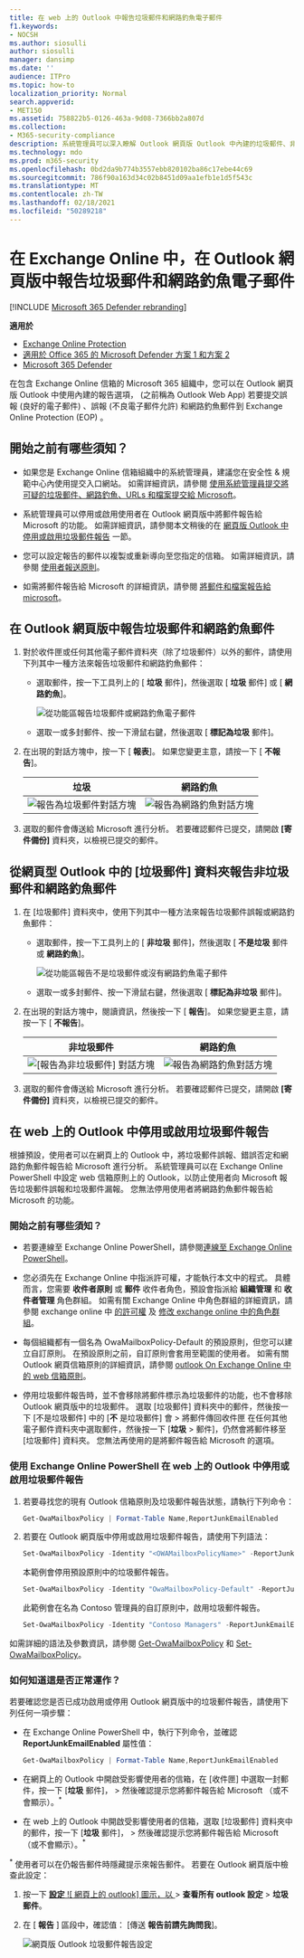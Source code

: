 ```yaml
---
title: 在 web 上的 Outlook 中報告垃圾郵件和網路釣魚電子郵件
f1.keywords:
- NOCSH
ms.author: siosulli
author: siosulli
manager: dansimp
ms.date: ''
audience: ITPro
ms.topic: how-to
localization_priority: Normal
search.appverid:
- MET150
ms.assetid: 758822b5-0126-463a-9d08-7366bb2a807d
ms.collection:
- M365-security-compliance
description: 系統管理員可以深入瞭解 Outlook 網頁版 Outlook 中內建的垃圾郵件、非垃圾郵件和網路釣魚電子郵件報告選項，在 Exchange Online 中) 的 Outlook Web App (，以及如何為使用者停用這些報告選項。
ms.technology: mdo
ms.prod: m365-security
ms.openlocfilehash: 0bd2da9b774b3557ebb820102ba86c17ebe44c69
ms.sourcegitcommit: 786f90a163d34c02b8451d09aa1efb1e1d5f543c
ms.translationtype: MT
ms.contentlocale: zh-TW
ms.lasthandoff: 02/18/2021
ms.locfileid: "50289218"
---
```

# <a name="report-junk-and-phishing-email-in-outlook-on-the-web-in-exchange-online"></a>在 Exchange Online 中，在 Outlook 網頁版中報告垃圾郵件和網路釣魚電子郵件

[!INCLUDE [Microsoft 365 Defender rebranding](../includes/microsoft-defender-for-office.md)]

**適用於**
- [Exchange Online Protection](exchange-online-protection-overview.md)
- [適用於 Office 365 的 Microsoft Defender 方案 1 和方案 2](office-365-atp.md)
- [Microsoft 365 Defender](../mtp/microsoft-threat-protection.md)

在包含 Exchange Online 信箱的 Microsoft 365 組織中，您可以在 Outlook 網頁版 Outlook 中使用內建的報告選項， (之前稱為 Outlook Web App) 若要提交誤報 (良好的電子郵件) 、誤報 (不良電子郵件允許) 和網路釣魚郵件到 Exchange Online Protection (EOP) 。

## <a name="what-do-you-need-to-know-before-you-begin"></a>開始之前有哪些須知？

- 如果您是 Exchange Online 信箱組織中的系統管理員，建議您在安全性 & 規範中心內使用提交入口網站。 如需詳細資訊，請參閱 [使用系統管理員提交將可疑的垃圾郵件、網路釣魚、URLs 和檔案提交給 Microsoft](admin-submission.md)。

- 系統管理員可以停用或啟用使用者在 Outlook 網頁版中將郵件報告給 Microsoft 的功能。 如需詳細資訊，請參閱本文稍後的在 [網頁版 Outlook 中停用或啟用垃圾郵件報告](#disable-or-enable-junk-email-reporting-in-outlook-on-the-web) 一節。

- 您可以設定報告的郵件以複製或重新導向至您指定的信箱。 如需詳細資訊，請參閱 [使用者報送原則](user-submission.md)。

- 如需將郵件報告給 Microsoft 的詳細資訊，請參閱 [將郵件和檔案報告給 microsoft](report-junk-email-messages-to-microsoft.md)。

## <a name="report-spam-and-phishing-messages-in-outlook-on-the-web"></a>在 Outlook 網頁版中報告垃圾郵件和網路釣魚郵件

1. 對於收件匣或任何其他電子郵件資料夾（除了垃圾郵件）以外的郵件，請使用下列其中一種方法來報告垃圾郵件和網路釣魚郵件：

   - 選取郵件，按一下工具列上的 [ **垃圾** 郵件]，然後選取 [ **垃圾** 郵件] 或 [ **網路釣魚**]。

     ![從功能區報告垃圾郵件或網路釣魚電子郵件](../../media/owa-report-junk.png)

   - 選取一或多封郵件、按一下滑鼠右鍵，然後選取 [ **標記為垃圾** 郵件]。

2. 在出現的對話方塊中，按一下 [ **報表**]。 如果您變更主意，請按一下 [ **不報告**]。

   |垃圾|網路釣魚|
   |:---:|:---:|
   |![報告為垃圾郵件對話方塊](../../media/owa-report-as-junk-dialog.png)|![報告為網路釣魚對話方塊](../../media/owa-report-as-phishing-dialog.png)|

3. 選取的郵件會傳送給 Microsoft 進行分析。 若要確認郵件已提交，請開啟 **[寄件備份]** 資料夾，以檢視已提交的郵件。

## <a name="report-non-spam-and-phishing-messages-from-the-junk-email-folder-in-outlook-on-the-web"></a>從網頁型 Outlook 中的 [垃圾郵件] 資料夾報告非垃圾郵件和網路釣魚郵件

1. 在 [垃圾郵件] 資料夾中，使用下列其中一種方法來報告垃圾郵件誤報或網路釣魚郵件：

   - 選取郵件，按一下工具列上的 [ **非垃圾** 郵件]，然後選取 [ **不是垃圾** 郵件或 **網路釣魚**]。

     ![從功能區報告不是垃圾郵件或沒有網路釣魚電子郵件](../../media/owa-report-not-junk.png)

   - 選取一或多封郵件、按一下滑鼠右鍵，然後選取 [ **標記為非垃圾** 郵件]。

2. 在出現的對話方塊中，閱讀資訊，然後按一下 [ **報告**]。 如果您變更主意，請按一下 [ **不報告**]。

   |非垃圾郵件|網路釣魚|
   |:---:|:---:|
   |![[報告為非垃圾郵件] 對話方塊](../../media/owa-report-as-not-junk-dialog.png)|![報告為網路釣魚對話方塊](../../media/owa-report-as-phishing-dialog.png)|

3. 選取的郵件會傳送給 Microsoft 進行分析。 若要確認郵件已提交，請開啟 **[寄件備份]** 資料夾，以檢視已提交的郵件。

## <a name="disable-or-enable-junk-email-reporting-in-outlook-on-the-web"></a>在 web 上的 Outlook 中停用或啟用垃圾郵件報告

根據預設，使用者可以在網頁上的 Outlook 中，將垃圾郵件誤報、錯誤否定和網路釣魚郵件報告給 Microsoft 進行分析。 系統管理員可以在 Exchange Online PowerShell 中設定 web 信箱原則上的 Outlook，以防止使用者向 Microsoft 報告垃圾郵件誤報和垃圾郵件漏報。 您無法停用使用者將網路釣魚郵件報告給 Microsoft 的功能。

### <a name="what-do-you-need-to-know-before-you-begin"></a>開始之前有哪些須知？

- 若要連線至 Exchange Online PowerShell，請參閱[連線至 Exchange Online PowerShell](https://docs.microsoft.com/powershell/exchange/connect-to-exchange-online-powershell)。

- 您必須先在 Exchange Online 中指派許可權，才能執行本文中的程式。 具體而言，您需要 **收件者原則** 或 **郵件** 收件者角色，預設會指派給 **組織管理** 和 **收件者管理** 角色群組。 如需有關 Exchange Online 中角色群組的詳細資訊，請參閱 exchange online 中 [的許可權](https://docs.microsoft.com/exchange/permissions-exo/permissions-exo) 及 [修改 exchange online 中的角色群組](https://docs.microsoft.com/Exchange/permissions-exo/role-groups#modify-role-groups)。

- 每個組織都有一個名為 OwaMailboxPolicy-Default 的預設原則，但您可以建立自訂原則。 在預設原則之前，自訂原則會套用至範圍的使用者。 如需有關 Outlook 網頁信箱原則的詳細資訊，請參閱 [outlook On Exchange Online 中的 web 信箱原則](https://docs.microsoft.com/Exchange/clients-and-mobile-in-exchange-online/outlook-on-the-web/outlook-web-app-mailbox-policies)。

- 停用垃圾郵件報告時，並不會移除將郵件標示為垃圾郵件的功能，也不會移除 Outlook 網頁版中的垃圾郵件。 選取 [垃圾郵件] 資料夾中的郵件，然後按一下 [不是垃圾郵件] 中的 [**不** 是垃圾郵件] 會 \> 將郵件傳回收件匣 在任何其他電子郵件資料夾中選取郵件，然後按一下 [**垃圾** \> 郵件]，仍然會將郵件移至 [垃圾郵件] 資料夾。 您無法再使用的是將郵件報告給 Microsoft 的選項。

### <a name="use-exchange-online-powershell-to-disable-or-enable-junk-email-reporting-in-outlook-on-the-web"></a>使用 Exchange Online PowerShell 在 web 上的 Outlook 中停用或啟用垃圾郵件報告

1. 若要尋找您的現有 Outlook 信箱原則及垃圾郵件報告狀態，請執行下列命令：

   ```powershell
   Get-OwaMailboxPolicy | Format-Table Name,ReportJunkEmailEnabled
   ```

2. 若要在 Outlook 網頁版中停用或啟用垃圾郵件報告，請使用下列語法：

   ```powershell
   Set-OwaMailboxPolicy -Identity "<OWAMailboxPolicyName>" -ReportJunkEmailEnabled <$true | $false>
   ```

   本範例會停用預設原則中的垃圾郵件報告。

   ```powershell
   Set-OwaMailboxPolicy -Identity "OwaMailboxPolicy-Default" -ReportJunkEmailEnabled $false
   ```

   此範例會在名為 Contoso 管理員的自訂原則中，啟用垃圾郵件報告。

   ```powershell
   Set-OwaMailboxPolicy -Identity "Contoso Managers" -ReportJunkEmailEnabled $true
   ```

如需詳細的語法及參數資訊，請參閱 [Get-OwaMailboxPolicy](https://docs.microsoft.com/powershell/module/exchange/get-owamailboxpolicy) 和 [Set-OwaMailboxPolicy](https://docs.microsoft.com/powershell/module/exchange/set-owamailboxpolicy)。

### <a name="how-do-you-know-this-worked"></a>如何知道這是否正常運作？

若要確認您是否已成功啟用或停用 Outlook 網頁版中的垃圾郵件報告，請使用下列任何一項步驟：

- 在 Exchange Online PowerShell 中，執行下列命令，並確認 **ReportJunkEmailEnabled** 屬性值：

  ```powershell
  Get-OwaMailboxPolicy | Format-Table Name,ReportJunkEmailEnabled
  ```

- 在網頁上的 Outlook 中開啟受影響使用者的信箱，在 [收件匣] 中選取一封郵件，按一下 [**垃圾** 郵件]， \> 然後確認提示您將郵件報告給 Microsoft （或不會顯示）。<sup>\*</sup>

- 在 web 上的 Outlook 中開啟受影響使用者的信箱，選取 [垃圾郵件] 資料夾中的郵件，按一下 [**垃圾** 郵件]， \> 然後確認提示您將郵件報告給 Microsoft （或不會顯示）。<sup>\*</sup>

<sup>\*</sup> 使用者可以在仍報告郵件時隱藏提示來報告郵件。 若要在 Outlook 網頁版中檢查此設定：

1. 按一下 [ **設定** ![ 網頁上的 outlook] 圖示，以 ](../../media/owa-settings-icon.png) \> **查看所有 outlook 設定** \> **垃圾郵件**。
2. 在 [ **報告** ] 區段中，確認值： [傳送 **報告前請先詢問我**]。

   ![網頁版 Outlook 垃圾郵件報告設定](../../media/owa-junk-email-reporting-options.png)
